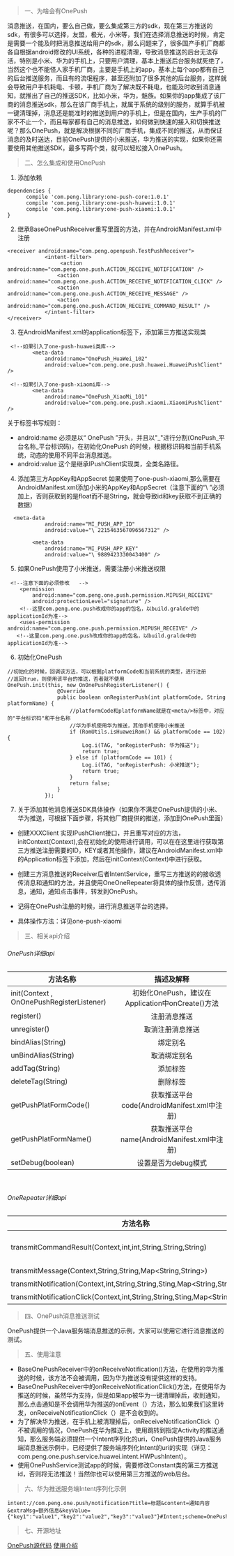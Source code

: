 > 一、为啥会有OnePush

消息推送，在国内，要么自己做，要么集成第三方的sdk，现在第三方推送的sdk，有很多可以选择，友盟，极光，小米等，我们在选择消息推送的时候，肯定是需要一个能及时把消息推送给用户的sdk，那么问题来了，很多国产手机厂商都各自根据android修改的UI系统，各种的进程清理，导致消息推送的后台无法存活，特别是小米、华为的手机上，只要用户清理，基本上推送后台服务就死绝了，当然这个也不能怪人家手机厂商，主要是手机上的app，基本上每个app都有自己的后台推送服务，而且有的流氓程序，甚至还附加了很多其他的后台服务，这样就会导致用户手机耗电、卡顿，手机厂商为了解决既不耗电，也能及时收到消息通知，就推出了自己的推送SDK，比如小米，华为，魅族。如果你的app集成了该厂商的消息推送sdk，那么在该厂商手机上，就属于系统的级别的服务，就算手机被一键清理掉，消息还是能准时的推送到用户的手机上，但是在国内，生产手机的厂家不不止一个，而且每家都有自己的消息推送，如何做到快速的接入和切换推送呢？那么OnePush，就是解决根据不同的厂商手机，集成不同的推送，从而保证消息的及时送达，目前OnePush提供的小米推送，华为推送的实现，如果你还需要使用其他推送SDK，最多写两个类，就可以轻松接入OnePush。


> 二、怎么集成和使用OnePush

1. 添加依赖
```
dependencies {
      compile 'com.peng.library:one-push-core:1.0.1'
      compile 'com.peng.library:one-push-huawei:1.0.1'
      compile 'com.peng.library:one-push-xiaomi:1.0.1'
}
```

2.  继承BaseOnePushReceiver重写里面的方法，并在AndroidManifest.xml中注册
```
<receiver android:name="com.peng.openpush.TestPushReceiver">
            <intent-filter>
                 <action android:name="com.peng.one.push.ACTION_RECEIVE_NOTIFICATION" />
                <action android:name="com.peng.one.push.ACTION_RECEIVE_NOTIFICATION_CLICK" />
                <action android:name="com.peng.one.push.ACTION_RECEIVE_MESSAGE" />
                <action android:name="com.peng.one.push.ACTION_RECEIVE_COMMAND_RESULT" />
            </intent-filter>
</receiver>
```
3. 在AndroidManifest.xml的application标签下，添加第三方推送实现类
```
 <!--如果引入了one-push-huawei类库-->
        <meta-data
            android:name="OnePush_HuaWei_102"
            android:value="com.peng.one.push.huawei.HuaweiPushClient" />

 <!--如果引入了one-push-xiaomi库-->
        <meta-data
            android:name="OnePush_XiaoMi_101"
            android:value="com.peng.one.push.xiaomi.XiaomiPushClient" />
```
关于<meta-data/>标签书写规则：
 * android:name    必须是以“ OnePush ”开头，并且以"\_"进行分割(OnePush_平台名称_平台标识码)，在初始化OnePush 的时候，根据标识码和当前手机系统，动态的使用不同平台消息推送。
 *  android:value    这个是继承IPushClient实现类，全类名路径。

4. 添加第三方AppKey和AppSecret
如果使用了one-push-xiaomi,那么需要在AndroidManifest.xml添加小米的AppKey和AppSecret（注意下面的“\ ”必须加上，否则获取到的是float而不是String，就会导致id和key获取不到正确的数据）
```
  <meta-data
            android:name="MI_PUSH_APP_ID"
            android:value="\ 2215463567096567312" />

        <meta-data
            android:name="MI_PUSH_APP_KEY"
            android:value="\ 9889423330043400" />
```

5. 如果OnePush使用了小米推送，需要注册小米推送权限
```
 <!--注意下面的必须修改   -->
    <permission
        android:name="com.peng.one.push.permission.MIPUSH_RECEIVE"
        android:protectionLevel="signature" />
    <!--这里com.peng.one.push改成你的app的包名，以build.gralde中的applicationId为准-->
    <uses-permission android:name="com.peng.one.push.permission.MIPUSH_RECEIVE" />
   <!--这里com.peng.one.push改成你的app的包名，以build.gralde中的applicationId为准-->

```

6. 初始化OnePush
```|
//初始化的时候，回调该方法，可以根据platformCode和当前系统的类型，进行注册
//返回true，则使用该平台的推送，否者就不使用
OnePush.init(this, new OnOnePushRegisterListener() {
                @Override
                public boolean onRegisterPush(int platformCode, String platformName) {
                    //platformCode和platformName就是在<meta/>标签中，对应的"平台标识码"和平台名称
                    //华为手机使用华为推送，其他手机使用小米推送
                    if (RomUtils.isHuaweiRom() && platformCode == 102) {
                        Log.i(TAG, "onRegisterPush: 华为推送");
                        return true;
                    } else if (platformCode == 101) {
                        Log.i(TAG, "onRegisterPush: 小米推送");
                        return true;
                    }
                    return false;
                }
            });
```

7. 关于添加其他消息推送SDK具体操作（如果你不满足OnePush提供的小米、华为推送，可根据下面步骤，将其他厂商提供的推送，添加到OnePush里面）
 * 创建XXXClient 实现IPushClient接口，并且重写对应的方法，initContext(Context),会在初始化的使用进行调用，可以在在这里进行获取第三方推送注册需要的ID，KEY或者其他操作，建议在AndroidManifest.xml中的Application标签下添加<meta/>，然后在initContext(Context)中进行获取。

 * 创建三方消息推送的Receiver后者IntentService，重写三方推送的的接收透传消息和通知的方法，并且使用OneOneRepeater将具体的操作反馈，透传消息，通知，通知点击事件，转发到OnePush。

 * 记得在OnePush注册的时候，进行消息推送平台的选择。

 * 具体操作方法：详见one-push-xiaomi

> 三、相关api介绍

<h6 align = "left">OnePush详细api</h6>

|方法名称|描述及解释|
|---------|:-------:|
|init(Context , OnOnePushRegisterListener)|初始化OnePush，建议在Application中onCreate()方法|
|register()|注册消息推送|
|unregister()|取消注册消息推送|
|bindAlias(String)|绑定别名|
|unBindAlias(String)|取消绑定别名|
|addTag(String)|添加标签|
|deleteTag(String)|删除标签|
|getPushPlatFormCode()|获取推送平台code(AndroidManifest.xml中<meta/>注册)|
|getPushPlatFormName()|获取推送平台name(AndroidManifest.xml中<meta/>注册)|
|setDebug(boolean)|设置是否为debug模式|

</br>
<h6 align = "left">OneRepeater详细api</h6>

|方法名称|描述及解释|
|---------|:-------:|
|transmitCommandResult(Context,int,int,String,String,String)|转发操作反馈（具体type在OnePush.TYPE_XXX）|
|transmitMessage(Context,String,String,Map<String,String>)|转发透传消息|
|transmitNotification(Context,int,String,String,Sting,Map<String,String>)|转发通知|
|transmitNotificationClick(Context,int,String,String,Sting,Map<String,String>)|转发通知点击事件|


> 四、OnePush消息推送测试

OnePush提供一个Java服务端消息推送的示例，大家可以使用它进行消息推送的测试。

> 五、使用注意

* BaseOnePushReceiver中的onReceiveNotification()方法，在使用的华为推送的时候，该方法不会被调用，因为华为推送没有提供这样的支持。
*  BaseOnePushReceiver中的onReceiveNotificationClick()方法，在使用华为推送的时候，虽然华为支持，但是如果app被华为一键清理掉后，收到通知，那么点击通知是不会调用华为推送的onEvent（）方法，那么如果我们这里转发，onReceiveNotificationClick（）是不会收到的。
* 为了解决华为推送，在手机上被清理掉后，onReceiveNotificationClick（）不被调用的情况，OnePush在华为推送上，使用跳转到指定Activity的推送通知，那么服务端必须提供一个Intent序列化的uri，OnePush提供的Java服务端消息推送示例中，已经提供了服务端序列化Intent的uri的实现（详见：com.peng.one.push.service.huawei.intent.HWPushIntent）。
* 使用OnePushService测试app的时候，需要修改Constant类的第三方推送id，否则将无法推送！当然你也可以使用第三方推送的web后台。

> 六、华为推送服务端Intent序列化示例

```
intent://com.peng.one.push/notification?title=标题&content=通知内容&extraMsg=额外信息&keyValue={"key1":"value1","key2":"value2","key3":"value3"}#Intent;scheme=OnePush;launchFlags=0x10000000;end
```

> 七、开源地址

[OnePush源代码](https://github.com/pengyuantao/OnePush)
[使用介绍](https://github.com/pengyuantao/OnePush/blob/master/Readme.md)
